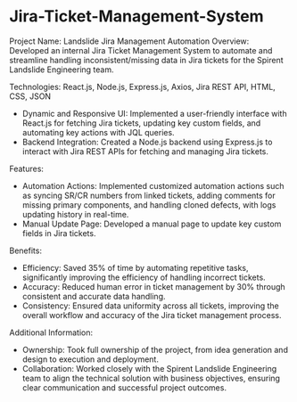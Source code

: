 # Jira-Ticket-Management-System

Project Name: Landslide Jira Management Automation
Overview: Developed an internal Jira Ticket Management System to automate and streamline handling inconsistent/missing data in Jira tickets for the Spirent Landslide Engineering team.

Technologies: React.js, Node.js, Express.js, Axios, Jira REST API, HTML, CSS, JSON

- Dynamic and Responsive UI: Implemented a user-friendly interface with React.js for fetching Jira tickets, updating key custom fields, and automating key actions with JQL queries.
- Backend Integration: Created a Node.js backend using Express.js to interact with Jira REST APIs for fetching and managing Jira tickets.

Features:
- Automation Actions: Implemented customized automation actions such as syncing SR/CR numbers from linked tickets, adding comments for missing primary components, and handling cloned defects, with logs updating history in real-time.
- Manual Update Page: Developed a manual page to update key custom fields in Jira tickets.

Benefits:
- Efficiency: Saved 35% of time by automating repetitive tasks, significantly improving the efficiency of handling incorrect tickets.
- Accuracy: Reduced human error in ticket management by 30% through consistent and accurate data handling.
- Consistency: Ensured data uniformity across all tickets, improving the overall workflow and accuracy of the Jira ticket management process.

Additional Information:
- Ownership: Took full ownership of the project, from idea generation and design to execution and deployment.
- Collaboration: Worked closely with the Spirent Landslide Engineering team to align the technical solution with business objectives, ensuring clear communication and successful project outcomes.
